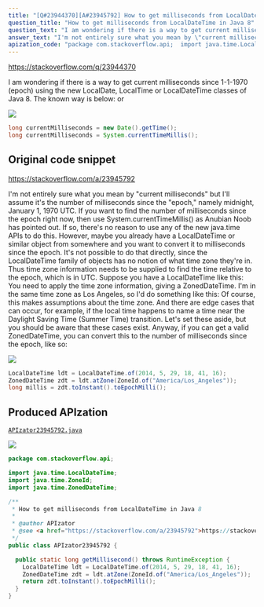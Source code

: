 ```yaml
---
title: "[Q#23944370][A#23945792] How to get milliseconds from LocalDateTime in Java 8"
question_title: "How to get milliseconds from LocalDateTime in Java 8"
question_text: "I am wondering if there is a way to get current milliseconds since 1-1-1970 (epoch) using the new LocalDate, LocalTime or LocalDateTime classes of Java 8. The known way is below: or"
answer_text: "I'm not entirely sure what you mean by \"current milliseconds\" but I'll assume it's the number of milliseconds since the \"epoch,\" namely midnight, January 1, 1970 UTC. If you want to find the number of milliseconds since the epoch right now, then use System.currentTimeMillis() as Anubian Noob has pointed out. If so, there's no reason to use any of the new java.time APIs to do this. However, maybe you already have a LocalDateTime or similar object from somewhere and you want to convert it to milliseconds since the epoch. It's not possible to do that directly, since the LocalDateTime family of objects has no notion of what time zone they're in. Thus time zone information needs to be supplied to find the time relative to the epoch, which is in UTC. Suppose you have a LocalDateTime like this: You need to apply the time zone information, giving a ZonedDateTime. I'm in the same time zone as Los Angeles, so I'd do something like this: Of course, this makes assumptions about the time zone. And there are edge cases that can occur, for example, if the local time happens to name a time near the Daylight Saving Time (Summer Time) transition. Let's set these aside, but you should be aware that these cases exist. Anyway, if you can get a valid ZonedDateTime, you can convert this to the number of milliseconds since the epoch, like so:"
apization_code: "package com.stackoverflow.api;  import java.time.LocalDateTime; import java.time.ZoneId; import java.time.ZonedDateTime;  /**  * How to get milliseconds from LocalDateTime in Java 8  *  * @author APIzator  * @see <a href=\"https://stackoverflow.com/a/23945792\">https://stackoverflow.com/a/23945792</a>  */ public class APIzator23945792 {    public static long getMillisecond() throws RuntimeException {     LocalDateTime ldt = LocalDateTime.of(2014, 5, 29, 18, 41, 16);     ZonedDateTime zdt = ldt.atZone(ZoneId.of(\"America/Los_Angeles\"));     return zdt.toInstant().toEpochMilli();   } }"
---
```


https://stackoverflow.com/q/23944370

I am wondering if there is a way to get current milliseconds since 1-1-1970 (epoch) using the new LocalDate, LocalTime or LocalDateTime classes of Java 8.
The known way is below:
or


<div class="code-logo"><img src="/stackoverflow.png" /></div>

```java
long currentMilliseconds = new Date().getTime();
long currentMilliseconds = System.currentTimeMillis();
```


## Original code snippet

https://stackoverflow.com/a/23945792

I&#x27;m not entirely sure what you mean by &quot;current milliseconds&quot; but I&#x27;ll assume it&#x27;s the number of milliseconds since the &quot;epoch,&quot; namely midnight, January 1, 1970 UTC.
If you want to find the number of milliseconds since the epoch right now, then use System.currentTimeMillis() as Anubian Noob has pointed out. If so, there&#x27;s no reason to use any of the new java.time APIs to do this.
However, maybe you already have a LocalDateTime or similar object from somewhere and you want to convert it to milliseconds since the epoch. It&#x27;s not possible to do that directly, since the LocalDateTime family of objects has no notion of what time zone they&#x27;re in. Thus time zone information needs to be supplied to find the time relative to the epoch, which is in UTC.
Suppose you have a LocalDateTime like this:
You need to apply the time zone information, giving a ZonedDateTime. I&#x27;m in the same time zone as Los Angeles, so I&#x27;d do something like this:
Of course, this makes assumptions about the time zone. And there are edge cases that can occur, for example, if the local time happens to name a time near the Daylight Saving Time (Summer Time) transition. Let&#x27;s set these aside, but you should be aware that these cases exist.
Anyway, if you can get a valid ZonedDateTime, you can convert this to the number of milliseconds since the epoch, like so:

<div class="code-logo"><img src="/stackoverflow.png" /></div>

```java
LocalDateTime ldt = LocalDateTime.of(2014, 5, 29, 18, 41, 16);
ZonedDateTime zdt = ldt.atZone(ZoneId.of("America/Los_Angeles"));
long millis = zdt.toInstant().toEpochMilli();
```

## Produced APIzation

[`APIzator23945792.java`](https://github.com/pasqualesalza/apization-temp-data/raw/master/search/APIzator23945792.java)

<div class="code-logo"><img src="/apizator.png" /></div>

```java
package com.stackoverflow.api;

import java.time.LocalDateTime;
import java.time.ZoneId;
import java.time.ZonedDateTime;

/**
 * How to get milliseconds from LocalDateTime in Java 8
 *
 * @author APIzator
 * @see <a href="https://stackoverflow.com/a/23945792">https://stackoverflow.com/a/23945792</a>
 */
public class APIzator23945792 {

  public static long getMillisecond() throws RuntimeException {
    LocalDateTime ldt = LocalDateTime.of(2014, 5, 29, 18, 41, 16);
    ZonedDateTime zdt = ldt.atZone(ZoneId.of("America/Los_Angeles"));
    return zdt.toInstant().toEpochMilli();
  }
}

```